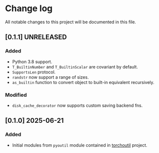 # Change log

All notable changes to this project will be documented in this file.

## [0.1.1] UNRELEASED
### Added
- Python 3.8 support.
- `T_BuiltinNumber` and `T_BuiltinScalar` are covariant by default.
- `SupportsLen` protocol.
- `randstr` now support a range of sizes.
- `as_builtin` function to convert object to built-in equivalent recursively.

### Modified
- `disk_cache_decorator` now supports custom saving backend fns.

## [0.1.0] 2025-06-21
### Added
- Initial modules from `pyoutil` module contained in [torchoutil](https://github.com/Labbeti/torchoutil) project.
